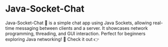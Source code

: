 # Java-Socket-Chat
Java-Socket-Chat 💬 is a simple chat app using Java Sockets, allowing real-time messaging between clients and a server. It showcases network programming, threading, and GUI interaction. Perfect for beginners exploring Java networking! 🚀 Check it out 👉
